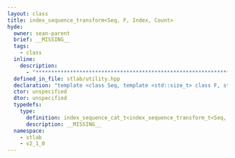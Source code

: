 ```yaml
---
layout: class
title: index_sequence_transform<Seq, F, Index, Count>
hyde:
  owner: sean-parent
  brief: __MISSING__
  tags:
    - class
  inline:
    description:
      - "***********************************************************************************************"
  defined_in_file: stlab/utility.hpp
  declaration: "template <class Seq, template <std::size_t> class F, std::size_t Index, std::size_t Count>\nstruct stlab::index_sequence_transform;"
  ctor: unspecified
  dtor: unspecified
  typedefs:
    type:
      definition: index_sequence_cat_t<index_sequence_transform_t<Seq, F, Index, Count / 2>, index_sequence_transform_t<Seq, F, Index + Count / 2, Count - Count / 2>>
      description: __MISSING__
  namespace:
    - stlab
    - v2_1_0
---
```

